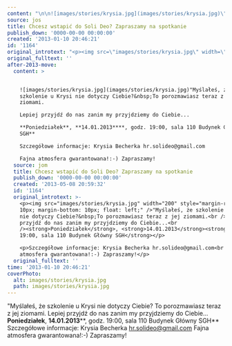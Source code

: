 ```yaml
---
content: "\n\n![images/stories/krysia.jpg](images/stories/krysia.jpg)\"Myślałeś, że szkolenie u Krysi nie dotyczy Ciebie?&nbsp;To porozmawiasz teraz z jej ziomami.\nLepiej przyjdź do nas zanim my przyjdziemy do Ciebie...\n**Poniedziałek**, **14.01.2013****, godz. 19:00, sala 110 Budynek Główny SGH**\nSzczegółowe informacje: Krysia Becherka hr.solideo@gmail.com\nFajna atmosfera gwarantowana!:-) Zapraszamy!\n\n\n<!--CONTENT FROM OLD SERVER (jos before 2013): \n\n![images/stories/krysia.jpg](images/stories/krysia.jpg)\"Myślałeś, że szkolenie u Krysi nie dotyczy Ciebie?&nbsp;To porozmawiasz teraz z jej ziomami.\nLepiej przyjdź do nas zanim my przyjdziemy do Ciebie...\n**Poniedziałek**, **14.01.2013****, godz. 19:00, sala 110 Budynek Główny SGH**\n\r\n\nSzczegółowe informacje: Krysia Becherka hr.solideo@gmail.com\nFajna atmosfera gwarantowana!:-) Zapraszamy!\n\n-->"
source: jos
title: Chcesz wstapić do Soli Deo? Zapraszamy na spotkanie
publish_down: '0000-00-00 00:00:00'
created: '2013-01-10 20:46:21'
id: '1164'
original_introtext: "<p><img src=\"images/stories/krysia.jpg\" width=\"200\" style=\"margin-right: 10px; margin-bottom: 10px; float: left;\" />\"Myślałeś, że szkolenie u Krysi nie dotyczy Ciebie?&nbsp;To porozmawiasz teraz z jej ziomami.<br />Lepiej przyjdź do nas zanim my przyjdziemy do Ciebie...<br /><strong>Poniedziałek</strong>, <strong>14.01.2013</strong><strong>, godz. 19:00, sala 110 Budynek Główny SGH</strong></p>\r\n<p>Szczegółowe informacje: Krysia Becherka hr.solideo@gmail.com<br />Fajna atmosfera gwarantowana!:-) Zapraszamy!</p>"
original_fulltext: ''
after-2013-move:
  content: >


    ![images/stories/krysia.jpg](images/stories/krysia.jpg)"Myślałeś, że
    szkolenie u Krysi nie dotyczy Ciebie?&nbsp;To porozmawiasz teraz z jej
    ziomami.

    Lepiej przyjdź do nas zanim my przyjdziemy do Ciebie...

    **Poniedziałek**, **14.01.2013****, godz. 19:00, sala 110 Budynek Główny
    SGH**

    Szczegółowe informacje: Krysia Becherka hr.solideo@gmail.com

    Fajna atmosfera gwarantowana!:-) Zapraszamy!
  source: jom
  title: Chcesz wstapić do Soli Deo? Zapraszamy na spotkanie
  publish_down: '0000-00-00 00:00:00'
  created: '2013-05-08 20:59:32'
  id: '1164'
  original_introtext: >-
    <p><img src="images/stories/krysia.jpg" width="200" style="margin-right:
    10px; margin-bottom: 10px; float: left;" />"Myślałeś, że szkolenie u Krysi
    nie dotyczy Ciebie?&nbsp;To porozmawiasz teraz z jej ziomami.<br />Lepiej
    przyjdź do nas zanim my przyjdziemy do Ciebie...<br
    /><strong>Poniedziałek</strong>, <strong>14.01.2013</strong><strong>, godz.
    19:00, sala 110 Budynek Główny SGH</strong></p>

    <p>Szczegółowe informacje: Krysia Becherka hr.solideo@gmail.com<br />Fajna
    atmosfera gwarantowana!:-) Zapraszamy!</p>
  original_fulltext: ''
time: '2013-01-10 20:46:21'
coverPhoto:
  alt: images/stories/krysia.jpg
  path: images/stories/krysia.jpg
---
```

"Myślałeś, że szkolenie u Krysi nie dotyczy Ciebie?&nbsp;To porozmawiasz teraz z jej ziomami.
Lepiej przyjdź do nas zanim my przyjdziemy do Ciebie...
**Poniedziałek**, **14.01.2013****, godz. 19:00, sala 110 Budynek Główny SGH**
Szczegółowe informacje: Krysia Becherka hr.solideo@gmail.com
Fajna atmosfera gwarantowana!:-) Zapraszamy!


<!--CONTENT FROM OLD SERVER (jos before 2013): 

"Myślałeś, że szkolenie u Krysi nie dotyczy Ciebie?&nbsp;To porozmawiasz teraz z jej ziomami.
Lepiej przyjdź do nas zanim my przyjdziemy do Ciebie...
**Poniedziałek**, **14.01.2013****, godz. 19:00, sala 110 Budynek Główny SGH**


Szczegółowe informacje: Krysia Becherka hr.solideo@gmail.com
Fajna atmosfera gwarantowana!:-) Zapraszamy!

-->

<!--{{json:{"created_date":"2013-01-10 20:46:21","publish_down":"0000-00-00 00:00:00","id":"1164"}}}-->
